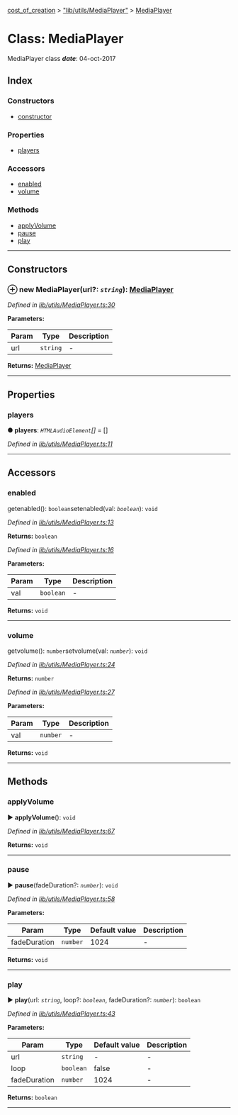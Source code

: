 [cost_of_creation](../README.md) > ["lib/utils/MediaPlayer"](../modules/_lib_utils_mediaplayer_.md) > [MediaPlayer](../classes/_lib_utils_mediaplayer_.mediaplayer.md)



# Class: MediaPlayer


MediaPlayer class
*__date__*: 04-oct-2017


## Index

### Constructors

* [constructor](_lib_utils_mediaplayer_.mediaplayer.md#constructor)


### Properties

* [players](_lib_utils_mediaplayer_.mediaplayer.md#players)


### Accessors

* [enabled](_lib_utils_mediaplayer_.mediaplayer.md#enabled)
* [volume](_lib_utils_mediaplayer_.mediaplayer.md#volume)


### Methods

* [applyVolume](_lib_utils_mediaplayer_.mediaplayer.md#applyvolume)
* [pause](_lib_utils_mediaplayer_.mediaplayer.md#pause)
* [play](_lib_utils_mediaplayer_.mediaplayer.md#play)



---
## Constructors
<a id="constructor"></a>


### ⊕ **new MediaPlayer**(url?: *`string`*): [MediaPlayer](_lib_utils_mediaplayer_.mediaplayer.md)


*Defined in [lib/utils/MediaPlayer.ts:30](https://github.com/codeartisticninja/cost_of_creation/blob/HEAD/src/script/_classes/lib/utils/MediaPlayer.ts#L30)*



**Parameters:**

| Param | Type | Description |
| ------ | ------ | ------ |
| url | `string`   |  - |





**Returns:** [MediaPlayer](_lib_utils_mediaplayer_.mediaplayer.md)

---


## Properties
<a id="players"></a>

###  players

**●  players**:  *`HTMLAudioElement`[]*  = []

*Defined in [lib/utils/MediaPlayer.ts:11](https://github.com/codeartisticninja/cost_of_creation/blob/HEAD/src/script/_classes/lib/utils/MediaPlayer.ts#L11)*





___


## Accessors
<a id="enabled"></a>

###  enabled


getenabled(): `boolean`setenabled(val: *`boolean`*): `void`

*Defined in [lib/utils/MediaPlayer.ts:13](https://github.com/codeartisticninja/cost_of_creation/blob/HEAD/src/script/_classes/lib/utils/MediaPlayer.ts#L13)*





**Returns:** `boolean`

*Defined in [lib/utils/MediaPlayer.ts:16](https://github.com/codeartisticninja/cost_of_creation/blob/HEAD/src/script/_classes/lib/utils/MediaPlayer.ts#L16)*



**Parameters:**

| Param | Type | Description |
| ------ | ------ | ------ |
| val | `boolean`   |  - |





**Returns:** `void`



___

<a id="volume"></a>

###  volume


getvolume(): `number`setvolume(val: *`number`*): `void`

*Defined in [lib/utils/MediaPlayer.ts:24](https://github.com/codeartisticninja/cost_of_creation/blob/HEAD/src/script/_classes/lib/utils/MediaPlayer.ts#L24)*





**Returns:** `number`

*Defined in [lib/utils/MediaPlayer.ts:27](https://github.com/codeartisticninja/cost_of_creation/blob/HEAD/src/script/_classes/lib/utils/MediaPlayer.ts#L27)*



**Parameters:**

| Param | Type | Description |
| ------ | ------ | ------ |
| val | `number`   |  - |





**Returns:** `void`



___


## Methods
<a id="applyvolume"></a>

###  applyVolume

► **applyVolume**(): `void`



*Defined in [lib/utils/MediaPlayer.ts:67](https://github.com/codeartisticninja/cost_of_creation/blob/HEAD/src/script/_classes/lib/utils/MediaPlayer.ts#L67)*





**Returns:** `void`





___

<a id="pause"></a>

###  pause

► **pause**(fadeDuration?: *`number`*): `void`



*Defined in [lib/utils/MediaPlayer.ts:58](https://github.com/codeartisticninja/cost_of_creation/blob/HEAD/src/script/_classes/lib/utils/MediaPlayer.ts#L58)*



**Parameters:**

| Param | Type | Default value | Description |
| ------ | ------ | ------ | ------ |
| fadeDuration | `number`  | 1024 |   - |





**Returns:** `void`





___

<a id="play"></a>

###  play

► **play**(url: *`string`*, loop?: *`boolean`*, fadeDuration?: *`number`*): `boolean`



*Defined in [lib/utils/MediaPlayer.ts:43](https://github.com/codeartisticninja/cost_of_creation/blob/HEAD/src/script/_classes/lib/utils/MediaPlayer.ts#L43)*



**Parameters:**

| Param | Type | Default value | Description |
| ------ | ------ | ------ | ------ |
| url | `string`  | - |   - |
| loop | `boolean`  | false |   - |
| fadeDuration | `number`  | 1024 |   - |





**Returns:** `boolean`





___


